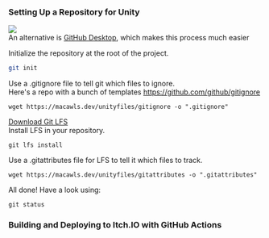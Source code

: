 ### Setting Up a Repository for Unity
![](https://cdn.frankerfacez.com/emoticon/236895/2) \
An alternative is [GitHub Desktop](https://desktop.github.com/), which makes this process much easier

Initialize the repository at the root of the project.
```bash
git init
```
Use a .gitignore file to tell git which files to ignore. \
Here's a repo with a bunch of templates https://github.com/github/gitignore
```
wget https://macawls.dev/unityfiles/gitignore -o ".gitignore"
```
[Download Git LFS](https://git-lfs.github.com/) \
Install LFS in your repository.
```
git lfs install
```
Use a .gitattributes file for LFS to tell it which files to track.
```
wget https://macawls.dev/unityfiles/gitattributes -o ".gitattributes"
```
All done! Have a look using:
```
git status
```
### Building and Deploying to Itch.IO with GitHub Actions